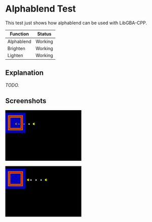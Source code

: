Alphablend Test
===============

This test just shows how alphablend can be used with LibGBA-CPP.

| Function      | Status  |
|---------------|---------|
| Alphablend    | Working |
| Brighten      | Working |
| Lighten       | Working |

Explanation
-----------

_TODO._

Screenshots
-----------

![Alphablend example 1](screenshots/alphablend-0.png)

![Alphablend example 2](screenshots/alphablend-1.png)
